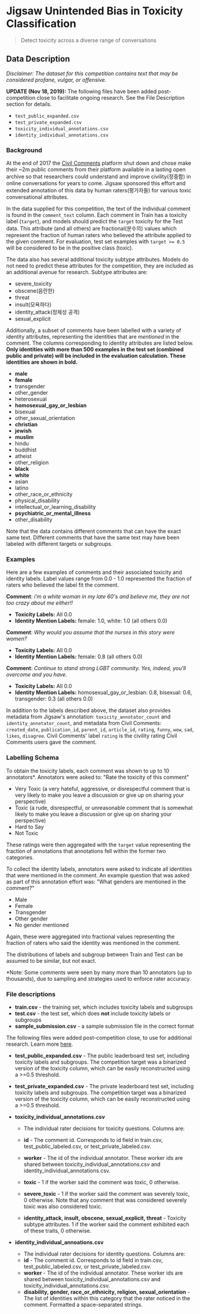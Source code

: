 # Jigsaw Unintended Bias in Toxicity Classification

> Detect toxicity across a diverse range of conversations



## Data Description

*Disclaimer: The dataset for this competition contains text that may be considered profane, vulgar, or offensive.*

**UPDATE (Nov 18, 2019):** The following files have been added post-competition close to facilitate ongoing research. See the File Description section for details.

- `test_public_expanded.csv`
- `test_private_expanded.csv`
- `toxicity_individual_annotations.csv`
- `identity_individual_annotations.csv`



### Background

At the end of 2017 the [Civil Comments](https://medium.com/@aja_15265/saying-goodbye-to-civil-comments-41859d3a2b1d) platform shut down and chose make their ~2m public comments from their platform available in a lasting open archive so that researchers could understand and improve civility(정중함) in online conversations for years to come. Jigsaw sponsored this effort and extended annotation of this data by human raters(평가자들) for various toxic conversational attributes.

In the data supplied for this competition, the text of the individual comment is found in the `comment_text` column. Each comment in Train has a toxicity label (`target`), and models should predict the `target` toxicity for the Test data. This attribute (and all others) are fractional(분수의) values which represent the fraction of human raters who believed the attribute applied to the given comment. For evaluation, test set examples with `target >= 0.5` will be considered to be in the positive class (toxic).

The data also has several additional toxicity subtype attributes. Models do not need to predict these attributes for the competition, they are included as an additional avenue for research. Subtype attributes are:

- severe_toxicity
- obscene(음란한)
- threat
- insult(모욕하다)
- identity_attack(정체성 공격)
- sexual_explicit

Additionally, a subset of comments have been labelled with a variety of identity attributes, representing the identities that are *mentioned* in the comment. The columns corresponding to identity attributes are listed below. **Only identities with more than 500 examples in the test set (combined public and private) will be included in the evaluation calculation. These identities are shown in bold.**

- **male**
- **female**
- transgender
- other_gender
- heterosexual
- **homosexual_gay_or_lesbian**
- bisexual
- other_sexual_orientation
- **christian**
- **jewish**
- **muslim**
- hindu
- buddhist
- atheist
- other_religion
- **black**
- **white**
- asian
- latino
- other_race_or_ethnicity
- physical_disability
- intellectual_or_learning_disability
- **psychiatric_or_mental_illness**
- other_disability

Note that the data contains different comments that can have the exact same text. Different comments that have the same text may have been labeled with different targets or subgroups.



### Examples

Here are a few examples of comments and their associated toxicity and identity labels. Label values range from 0.0 - 1.0 represented the fraction of raters who believed the label fit the comment.

**Comment**: *i'm a white woman in my late 60's and believe me, they are not too crazy about me either!!*

- **Toxicity Labels:** All 0.0
- **Identity Mention Labels:** female: 1.0, white: 1.0 (all others 0.0)

**Comment**: *Why would you assume that the nurses in this story were women?*

- **Toxicity Labels:** All 0.0
- **Identity Mention Labels:** female: 0.8 (all others 0.0)

**Comment**: *Continue to stand strong LGBT community. Yes, indeed, you'll overcome and you have.*

- **Toxicity Labels:** All 0.0
- **Identity Mention Labels:** homosexual_gay_or_lesbian: 0.8, bisexual: 0.6, transgender: 0.3 (all others 0.0)

In addition to the labels described above, the dataset also provides metadata from Jigsaw's annotation: `toxicity_annotator_count` and `identity_annotator_count`, and metadata from Civil Comments: `created_date`, `publication_id`, `parent_id`, `article_id`, `rating`, `funny`, `wow`, `sad`, `likes`, `disagree`. Civil Comments' label `rating` is the civility rating Civil Comments users gave the comment.



### Labelling Schema

To obtain the toxicity labels, each comment was shown to up to 10 annotators*. Annotators were asked to: "Rate the toxicity of this comment"

- Very Toxic (a very hateful, aggressive, or disrespectful comment that is very likely to make you leave a discussion or give up on sharing your perspective)
- Toxic (a rude, disrespectful, or unreasonable comment that is somewhat likely to make you leave a discussion or give up on sharing your perspective)
- Hard to Say
- Not Toxic

These ratings were then aggregated with the `target` value representing the fraction of annotations that annotations fell within the former two categories.

To collect the identity labels, annotators were asked to indicate all identities that were mentioned in the comment. An example question that was asked as part of this annotation effort was: "What genders are mentioned in the comment?"

- Male
- Female
- Transgender
- Other gender
- No gender mentioned

Again, these were aggregated into fractional values representing the fraction of raters who said the identity was mentioned in the comment.

The distributions of labels and subgroup between Train and Test can be assumed to be similar, but not exact.

*Note: Some comments were seen by many more than 10 annotators (up to thousands), due to sampling and strategies used to enforce rater accuracy.



### File descriptions

- **train.csv** - the training set, which includes toxicity labels and subgroups
- **test.csv** - the test set, which does **not** include toxicity labels or subgroups
- **sample_submission.csv** - a sample submission file in the correct format

The following files were added post-competition close, to use for additional research. Learn more [here](https://medium.com/the-false-positive/creating-labeled-datasets-and-exploring-the-role-of-human-raters-56367b6db298).

- **test_public_expanded.csv** - The public leaderboard test set, including toxicity labels and subgroups. The competition target was a binarized version of the toxicity column, which can be easily reconstructed using a >=0.5 threshold.

- **test_private_expanded.csv** - The private leaderboard test set, including toxicity labels and subgroups. The competition target was a binarized version of the toxicity column, which can be easily reconstructed using a >=0.5 threshold.

- **toxicity_individual_annotations.csv**

  - The individual rater decisions for toxicity questions. Columns are:

  - **id** - The comment id. Corresponds to id field in train.csv, test_public_labeled.csv, or test_private_labeled.csv.
  - **worker** - The id of the individual annotator. These worker ids are shared between toxicity_individual_annotations.csv and identity_individual_annotations.csv.
  - **toxic** - 1 if the worker said the comment was toxic, 0 otherwise.
  - **severe_toxic** - 1 if the worker said the comment was severely toxic, 0 otherwise. Note that any comment that was considered severely toxic was also considered toxic.
  - **identity_attack, insult, obscene, sexual_explicit, threat** - Toxicity subtype attributes. 1 if the worker said the comment exhibited each of these traits, 0 otherwise.

- **identity_individual_annoations.csv**

  - The individual rater decisions for identity questions. Columns are:
  - **id** - The comment id. Corresponds to id field in train.csv, test_public_labeled.csv, or test_private_labeled.csv.
  - **worker** - The id of the individual annotator. These worker ids are shared between toxicity_individual_annotations.csv and toxicity_individual_annotations.csv.
  - **disability, gender, race_or_ethnicity, religion, sexual_orientation** - The list of identities within this category that the rater noticed in the comment. Formatted a space-separated strings.